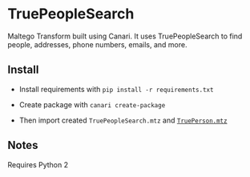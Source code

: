 # TruePeopleSearch

Maltego Transform built using Canari. It uses TruePeopleSearch to find people, addresses, phone numbers, emails, and more.

## Install

-   Install requirements with `pip install -r requirements.txt`

-   Create package with `canari create-package`

-   Then import created `TruePeopleSearch.mtz` and [`TruePerson.mtz`](https://github.com/thehappydinoa/TruePeopleSearch/releases/download/v1.0/TruePerson.mtz)

## Notes

Requires Python 2
